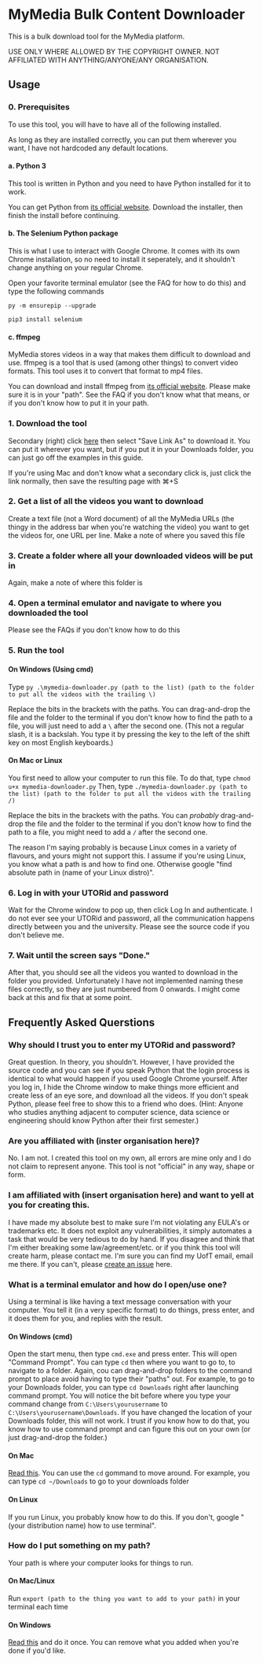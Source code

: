 # MyMedia Bulk Content Downloader
This is a bulk download tool for the MyMedia platform.

USE ONLY WHERE ALLOWED BY THE COPYRIGHT OWNER. NOT AFFILIATED WITH ANYTHING/ANYONE/ANY ORGANISATION.

## Usage

### 0. Prerequisites
To use this tool, you will have to have all of the following installed.

As long as they are installed correctly, you can put them wherever you want, I have not hardcoded any default locations.

#### a. Python 3
This tool is written in Python and you need to have Python installed for it to work.

You can get Python from [its official website](https://www.python.org/downloads/). Download the installer, then finish the install before continuing.

#### b. The Selenium Python package
This is what I use to interact with Google Chrome. It comes with its own Chrome installation, so no need to install it seperately, and it shouldn't change anything on your regular Chrome.

Open your favorite terminal emulator (see the FAQ for how to do this) and type the following commands

```py -m ensurepip --upgrade```

```pip3 install selenium ```

#### c. ffmpeg
MyMedia stores videos in a way that makes them difficult to download and use. ffmpeg is a tool that is used (among other things) to convert video formats. This tool uses it to convert that format to mp4 files.

You can download and install ffmpeg from [its official website](https://www.ffmpeg.org/). Please make sure it is in your "path". See the FAQ if you don't know what that means, or if you don't know how to put it in your path.

### 1. Download the tool
Secondary (right) click [here](https://raw.githubusercontent.com/egefeyzioglu/mymedia-download/main/mymedia-downloader.py) then select "Save Link As" to download it. You can put it wherever you want, but if you put it in your Downloads folder, you can just go off the examples in this guide.

If you're using Mac and don't know what a secondary click is, just click the link normally, then save the resulting page with ⌘+S

### 2. Get a list of all the videos you want to download
Create a text file (not a Word document) of all the MyMedia URLs (the thingy in the address bar when you're watching the video) you want to get the videos for, one URL per line. Make a note of where you saved this file

### 3. Create a folder where all your downloaded videos will be put in
Again, make a note of where this folder is

### 4. Open a terminal emulator and navigate to where you downloaded the tool
Please see the FAQs if you don't know how to do this

### 5. Run the tool
#### On Windows (Using cmd)
Type `py .\mymedia-downloader.py (path to the list) (path to the folder to put all the videos with the trailing \)`

Replace the bits in the brackets with the paths. You can drag-and-drop the file and the folder to the terminal if you don't know how to find the path to a file, you will just need to add a `\` after the second one. (This not a regular slash, it is a backslah. You type it by pressing the key to the left of the shift key on most English keyboards.)

#### On Mac or Linux
You first need to allow your computer to run this file. To do that, type `chmod u+x mymedia-downloader.py` Then, type `./mymedia-downloader.py (path to the list) (path to the folder to put all the videos with the trailing /)`

Replace the bits in the brackets with the paths. You can _probably_ drag-and-drop the file and the folder to the terminal if you don't know how to find the path to a file, you might need to add a `/` after the second one.

The reason I'm saying probably is because Linux comes in a variety of flavours, and yours might not support this. I assume if you're using Linux, you know what a path is and how to find one. Otherwise google "find absolute path in (name of your Linux distro)".

### 6. Log in with your UTORid and password
Wait for the Chrome window to pop up, then click Log In and authenticate. I do not ever see your UTORid and password, all the communication happens directly between you and the university. Please see the source code if you don't believe me.

### 7. Wait until the screen says "Done."
After that, you should see all the videos you wanted to download in the folder you provided. Unfortunately I have not implemented naming these files correctly, so they are just numbered from 0 onwards. I might come back at this and fix that at some point.


## Frequently Asked Querstions

### Why should I trust you to enter my UTORid and password?
Great question. In theory, you shouldn't. However, I have provided the source code and you can see if you speak Python that the login process is identical to what would happen if you used Google Chrome yourself. After you log in, I hide the Chrome window to make things more efficient and create less of an eye sore, and download all the videos. If you don't speak Python, please feel free to show this to a friend who does. (Hint: Anyone who studies anything adjacent to computer science, data science or engineering should know Python after their first semester.)

### Are you affiliated with (inster organisation here)?
No. I am not. I created this tool on my own, all errors are mine only and I do not claim to represent anyone. This tool is not "official" in any way, shape or form.

### I am affiliated with (insert organisation here) and want to yell at you for creating this.
I have made my absolute best to make sure I'm not violating any EULA's or trademarks etc. It does not exploit any vulnerabilities, it simply automates a task that would be very tedious to do by hand. If you disagree and think that I'm either breaking some law/agreement/etc. or if you think this tool will create harm, please contact me. I'm sure you can find my UofT email, email me there. If you can't, please [create an issue](https://github.com/egefeyzioglu/mymedia-download/issues/new) here.

### What is a terminal emulator and how do I open/use one?
Using a terminal is like having a text message conversation with your computer. You tell it (in a very specific format) to do things, press enter, and it does them for you, and replies with the result.
#### On Windows (cmd)
Open the start menu, then type `cmd.exe` and press enter. This will open "Command Prompt". You can type `cd` then where you want to go to, to navigate to a folder. Again, cou can drag-and-drop folders to the command prompt to place avoid having to type their "paths" out. For example, to go to your Downloads folder, you can type `cd Downloads` right after launching command prompt. You will notice the bit before where you type your command change from `C:\Users\yourusername` to `C:\Users\yourusername\Downloads`. If you have changed the location of your Downloads folder, this will not work. I trust if you know how to do that, you know how to use command prompt and can figure this out on your own (or just drag-and-drop the folder.)
#### On Mac
[Read this](https://support.apple.com/en-ca/guide/terminal/apd5265185d-f365-44cb-8b09-71a064a42125/mac). You can use the `cd` gommand to move around. For example, you can type `cd ~/Downloads` to go to your downloads folder
#### On Linux
If you run Linux, you probably know how to do this. If you don't, google "(your distribution name) how to use terminal".

### How do I put something on my path?
Your path is where your computer looks for things to run.
#### On Mac/Linux
Run `export (path to the thing you want to add to your path)` in your terminal each time
#### On Windows
[Read this](https://docs.microsoft.com/en-us/previous-versions/office/developer/sharepoint-2010/ee537574(v=office.14)) and do it once. You can remove what you added when you're done if you'd like.
